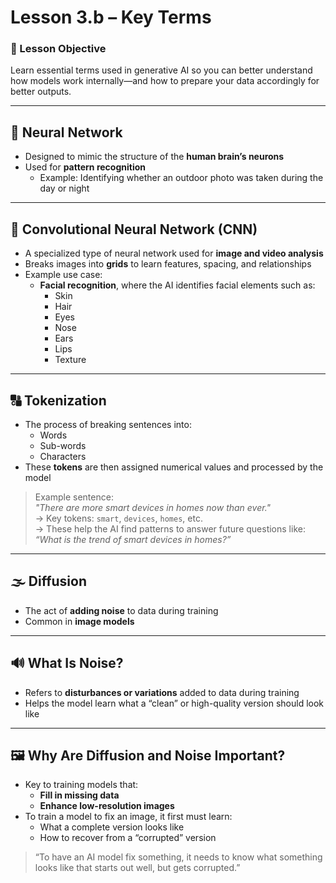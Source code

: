 # Lesson 3.b – Key Terms

### 🎯 Lesson Objective
Learn essential terms used in generative AI so you can better understand how models work internally—and how to prepare your data accordingly for better outputs.

---

## 🧠 Neural Network

- Designed to mimic the structure of the **human brain’s neurons**
- Used for **pattern recognition**
  - Example: Identifying whether an outdoor photo was taken during the day or night

---

## 🧩 Convolutional Neural Network (CNN)

- A specialized type of neural network used for **image and video analysis**
- Breaks images into **grids** to learn features, spacing, and relationships
- Example use case:  
  - **Facial recognition**, where the AI identifies facial elements such as:
    - Skin
    - Hair
    - Eyes
    - Nose
    - Ears
    - Lips
    - Texture

---

## 🔠 Tokenization

- The process of breaking sentences into:
  - Words
  - Sub-words
  - Characters
- These **tokens** are then assigned numerical values and processed by the model

> Example sentence:  
> _"There are more smart devices in homes now than ever."_  
> → Key tokens: `smart`, `devices`, `homes`, etc.  
> → These help the AI find patterns to answer future questions like:  
> _“What is the trend of smart devices in homes?”_

---

## 🌫️ Diffusion

- The act of **adding noise** to data during training  
- Common in **image models**

---

## 🔊 What Is Noise?

- Refers to **disturbances or variations** added to data during training
- Helps the model learn what a “clean” or high-quality version should look like

---

## 🖼️ Why Are Diffusion and Noise Important?

- Key to training models that:
  - **Fill in missing data**
  - **Enhance low-resolution images**
- To train a model to fix an image, it first must learn:
  - What a complete version looks like
  - How to recover from a “corrupted” version

> “To have an AI model fix something, it needs to know what something looks like that starts out well, but gets corrupted.”
